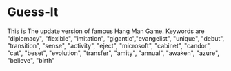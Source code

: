 # Guess-It
This is The update version of famous Hang Man Game.
Keywords are  "diplomacy", "flexible", "imitation", "gigantic","evangelist", "unique", "debut", "transition", "sense", "activity", "eject", "microsoft", "cabinet", "candor", "cat", "beset", "evolution", "transfer", "amity", "annual", "awaken", "azure", "believe", "birth"
